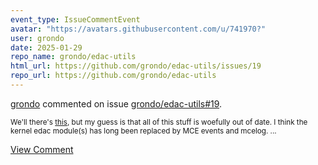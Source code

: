```yaml
---
event_type: IssueCommentEvent
avatar: "https://avatars.githubusercontent.com/u/741970?"
user: grondo
date: 2025-01-29
repo_name: grondo/edac-utils
html_url: https://github.com/grondo/edac-utils/issues/19
repo_url: https://github.com/grondo/edac-utils
---
```


<a href='https://github.com/grondo' target='_blank'>grondo</a> commented on issue <a href='https://github.com/grondo/edac-utils/issues/19' target='_blank'>grondo/edac-utils#19</a>.

<small>We'll there's [this](https://linux.die.net/man/3/edac), but my guess is that all of this stuff is woefully out of date. I think the kernel edac module(s) has long been replaced by MCE events and mcelog. ...</small>

<a href='https://github.com/grondo/edac-utils/issues/19' target='_blank'>View Comment</a>
